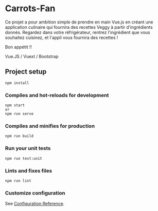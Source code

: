 # Carrots-Fan

Ce projet a pour ambition simple de prendre en main Vue.js en créant une application culinaire qui fournira des recettes Veggy à partir d'ingrédients donnés.
Regardez dans votre réfrigérateur, rentrez l'ingrédient que vous souhaitez cuisinez, et l'appli vous fournira des recettes ! 

Bon appétit !!

Vue.JS / Vuext / Bootstrap

## Project setup
```
npm install
```

### Compiles and hot-reloads for development
```
npm start 
or
npm run serve
```

### Compiles and minifies for production
```
npm run build
```

### Run your unit tests
```
npm run test:unit
```

### Lints and fixes files
```
npm run lint
```

### Customize configuration
See [Configuration Reference](https://cli.vuejs.org/config/).
